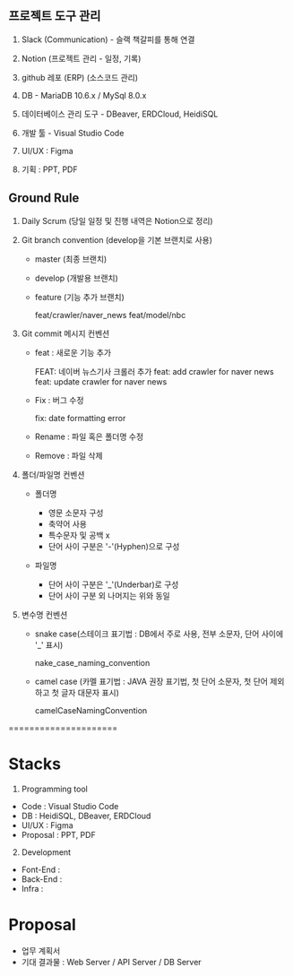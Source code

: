 ## 프로젝트 도구 관리

1. Slack (Communication) - 슬랙 책갈피를 통해 연결

2. Notion (프로젝트 관리 - 일정, 기록)

3. github 레포 (ERP) (소스코드 관리)

4. DB - MariaDB 10.6.x / MySql 8.0.x

5. 데이터베이스 관리 도구 - DBeaver, ERDCloud, HeidiSQL

6. 개발 툴 - Visual Studio Code

7. UI/UX : Figma

8. 기획 : PPT, PDF


## Ground Rule

1. Daily Scrum (당일 일정 및 진행 내역은 Notion으로 정리)

2. Git branch convention (develop을 기본 브랜치로 사용)

   - master (최종 브랜치)
     
   - develop (개발용 브랜치)
     
   - feature (기능 추가 브랜치)
   
       feat/crawler/naver_news
       feat/model/nbc

3. Git commit 메시지 컨벤션

   - feat : 새로운 기능 추가
  
       FEAT: 네이버 뉴스기사 크롤러 추가
       feat: add crawler for naver news
       feat: update crawler for naver news

   - Fix : 버그 수정
     
       fix: date formatting error

   - Rename : 파일 혹은 폴더명 수정

   - Remove : 파일 삭제

4. 폴더/파일명 컨벤션
   
   - 폴더명 
     - 영문 소문자 구성
     - 축약어 사용
     - 특수문자 및 공백 x
     - 단어 사이 구분은 '-'(Hyphen)으로 구성
   
   - 파일명 
     - 단어 사이 구분은 '_'(Underbar)로 구성
     - 단어 사이 구분 외 나머지는 위와 동일
     
5. 변수명 컨벤션

   - snake case(스테이크 표기법 : DB에서 주로 사용, 전부 소문자, 단어 사이에 '_' 표시)
  
       nake_case_naming_convention
  
   - camel case (카멜 표기법 : JAVA 권장 표기법, 첫 단어 소문자, 첫 단어 제외하고 첫 글자 대문자 표시)
    
       camelCaseNamingConvention
       
=====================

# Stacks

1. Programming tool
- Code : Visual Studio Code
- DB : HeidiSQL, DBeaver, ERDCloud
- UI/UX : Figma
- Proposal : PPT, PDF

2. Development
- Font-End : 
- Back-End :
- Infra :


# Proposal

- 업무 계획서
- 기대 결과물 : Web Server / API Server / DB Server
